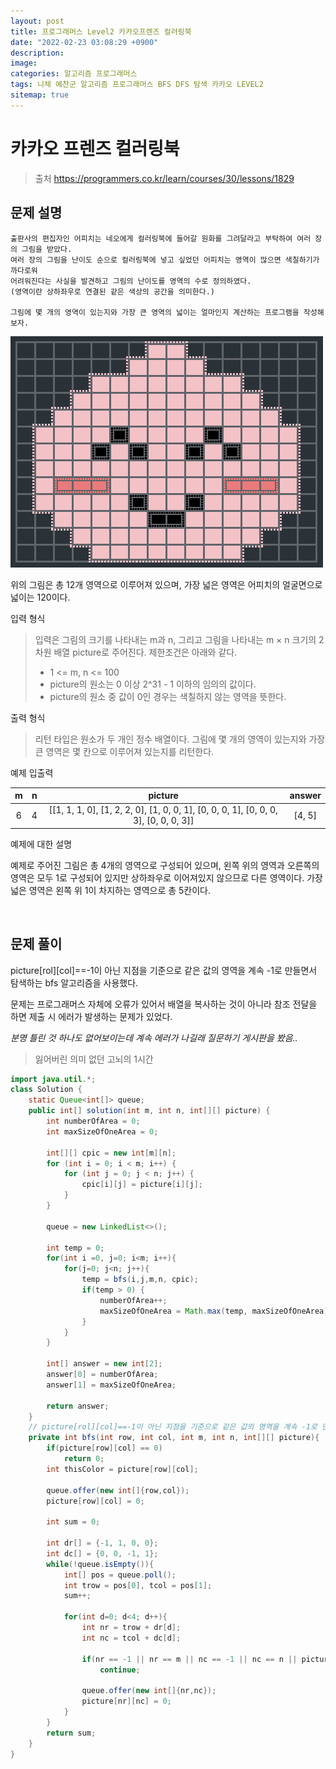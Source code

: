 ```yaml
---
layout: post
title: 프로그래머스 Level2 카카오프렌즈 컬러링북
date: "2022-02-23 03:08:29 +0900"
description:
image:
categories: 알고리즘 프로그래머스
tags: 니체 예찬군 알고리즘 프로그래머스 BFS DFS 탐색 카카오 LEVEL2
sitemap: true
---
```


# 카카오 프렌즈 컬러링북

> 출처 https://programmers.co.kr/learn/courses/30/lessons/1829

## 문제 설명

```
출판사의 편집자인 어피치는 네오에게 컬러링북에 들어갈 원화를 그려달라고 부탁하여 여러 장의 그림을 받았다.
여러 장의 그림을 난이도 순으로 컬러링북에 넣고 싶었던 어피치는 영역이 많으면 색칠하기가 까다로워
어려워진다는 사실을 발견하고 그림의 난이도를 영역의 수로 정의하였다.
(영역이란 상하좌우로 연결된 같은 색상의 공간을 의미한다.)

그림에 몇 개의 영역이 있는지와 가장 큰 영역의 넓이는 얼마인지 계산하는 프로그램을 작성해보자.
```

![어피치](/assets/img/develop/programmers/apeach.png)

위의 그림은 총 12개 영역으로 이루어져 있으며, 가장 넓은 영역은 어피치의 얼굴면으로 넓이는 120이다.

입력 형식

> 입력은 그림의 크기를 나타내는 m과 n, 그리고 그림을 나타내는 m × n 크기의 2차원 배열 picture로 주어진다. 제한조건은 아래와 같다.
>
> - 1 <= m, n <= 100
> - picture의 원소는 0 이상 2^31 - 1 이하의 임의의 값이다.
> - picture의 원소 중 값이 0인 경우는 색칠하지 않는 영역을 뜻한다.

출력 형식

> 리턴 타입은 원소가 두 개인 정수 배열이다. 그림에 몇 개의 영역이 있는지와 가장 큰 영역은 몇 칸으로 이루어져 있는지를 리턴한다.

예제 입출력

|  m  |  n  |                                       picture                                        | answer |
| :-: | :-: | :----------------------------------------------------------------------------------: | :----: |
|  6  |  4  | [[1, 1, 1, 0], [1, 2, 2, 0], [1, 0, 0, 1], [0, 0, 0, 1], [0, 0, 0, 3], [0, 0, 0, 3]] | [4, 5] |

예제에 대한 설명

예제로 주어진 그림은 총 4개의 영역으로 구성되어 있으며, 왼쪽 위의 영역과 오른쪽의 영역은 모두 1로 구성되어 있지만 상하좌우로 이어져있지 않으므로 다른 영역이다. 가장 넓은 영역은 왼쪽 위 1이 차지하는 영역으로 총 5칸이다.

<br />

## 문제 풀이

picture[rol][col]==-1이 아닌 지점을 기준으로 같은 값의 영역을 계속 -1로 만들면서 탐색하는 bfs 알고리즘을 사용했다.

문제는 프로그래머스 자체에 오류가 있어서 배열을 복사하는 것이 아니라 참조 전달을 하면 제출 시 에러가 발생하는 문제가 있었다.

_분명 틀린 것 하나도 없어보이는데 계속 에러가 나길래 질문하기 게시판을 봤음.._

> 잃어버린 의미 없던 고뇌의 1시간

```java
import java.util.*;
class Solution {
    static Queue<int[]> queue;
    public int[] solution(int m, int n, int[][] picture) {
        int numberOfArea = 0;
        int maxSizeOfOneArea = 0;

        int[][] cpic = new int[m][n];
        for (int i = 0; i < m; i++) {
            for (int j = 0; j < n; j++) {
                cpic[i][j] = picture[i][j];
            }
        }

        queue = new LinkedList<>();

        int temp = 0;
        for(int i =0, j=0; i<m; i++){
            for(j=0; j<n; j++){
                temp = bfs(i,j,m,n, cpic);
                if(temp > 0) {
                    numberOfArea++;
                    maxSizeOfOneArea = Math.max(temp, maxSizeOfOneArea);
                }
            }
        }

        int[] answer = new int[2];
        answer[0] = numberOfArea;
        answer[1] = maxSizeOfOneArea;

        return answer;
    }
    // picture[rol][col]==-1이 아닌 지점을 기준으로 같은 값의 영역을 계속 -1로 만들면서 탐색하는 bfs
    private int bfs(int row, int col, int m, int n, int[][] picture){
        if(picture[row][col] == 0)
            return 0;
        int thisColor = picture[row][col];

        queue.offer(new int[]{row,col});
        picture[row][col] = 0;

        int sum = 0;

        int dr[] = {-1, 1, 0, 0};
        int dc[] = {0, 0, -1, 1};
        while(!queue.isEmpty()){
            int[] pos = queue.poll();
            int trow = pos[0], tcol = pos[1];
            sum++;

            for(int d=0; d<4; d++){
                int nr = trow + dr[d];
                int nc = tcol + dc[d];

                if(nr == -1 || nr == m || nc == -1 || nc == n || picture[nr][nc] == 0 || picture[nr][nc] != thisColor)
                    continue;

                queue.offer(new int[]{nr,nc});
                picture[nr][nc] = 0;
            }
        }
        return sum;
    }
}

```
